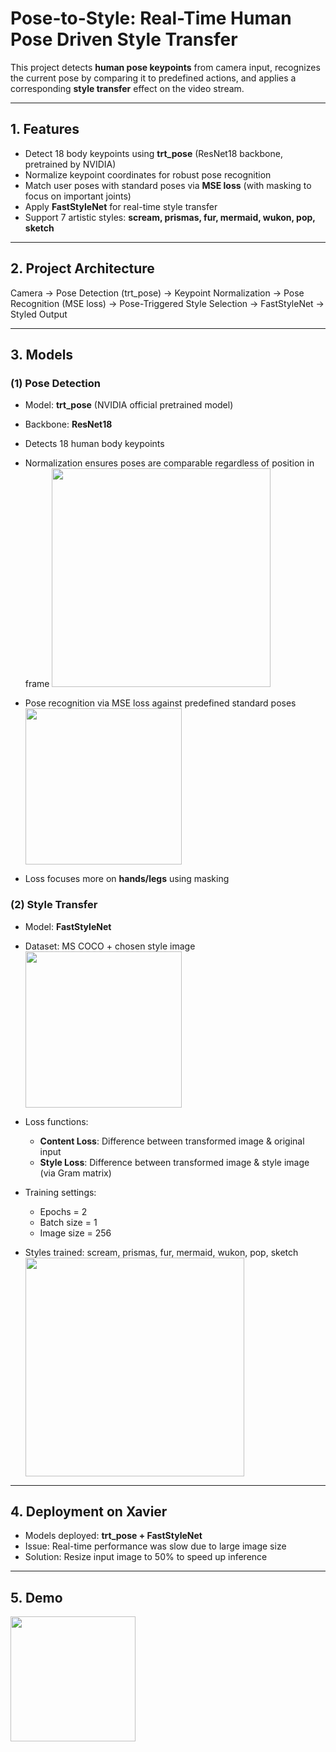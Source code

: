 # Pose-to-Style: Real-Time Human Pose Driven Style Transfer

This project detects **human pose keypoints** from camera input, recognizes the current pose by comparing it to predefined actions, and applies a corresponding **style transfer** effect on the video stream.

---

## 1. Features
- Detect 18 body keypoints using **trt_pose** (ResNet18 backbone, pretrained by NVIDIA)  
- Normalize keypoint coordinates for robust pose recognition  
- Match user poses with standard poses via **MSE loss** (with masking to focus on important joints)  
- Apply **FastStyleNet** for real-time style transfer  
- Support 7 artistic styles: **scream, prismas, fur, mermaid, wukon, pop, sketch**

---

## 2. Project Architecture
Camera → Pose Detection (trt_pose) → Keypoint Normalization → Pose Recognition (MSE loss) → Pose-Triggered Style Selection → FastStyleNet → Styled Output

---

## 3. Models
### (1) Pose Detection
- Model: **trt_pose** (NVIDIA official pretrained model)  
- Backbone: **ResNet18** 
- Detects 18 human body keypoints  
- Normalization ensures poses are comparable regardless of position in frame
  <img src="https://drive.google.com/uc?export=view&id=1jPQIQNp5nbaV6BCZ-SwmgeLxgnW8Nebs" height="350"/>

- Pose recognition via MSE loss against predefined standard poses
  <img src="https://drive.google.com/uc?export=view&id=15sPvXDLNOYewFDYQCRp6IUPfMZM6OnGh" height="250"/>

- Loss focuses more on **hands/legs** using masking

### (2) Style Transfer
- Model: **FastStyleNet**  
- Dataset: MS COCO + chosen style image
  <img src="https://drive.google.com/uc?export=view&id=1K16slzLKn-Hg6hqWuf_XdzhG0zd_X4m6" height="250"/>

- Loss functions: 
  - **Content Loss**: Difference between transformed image & original input  
  - **Style Loss**: Difference between transformed image & style image (via Gram matrix)
- Training settings:
  - Epochs = 2
  - Batch size = 1
  - Image size = 256
- Styles trained: scream, prismas, fur, mermaid, wukon, pop, sketch
  <img src="https://drive.google.com/uc?export=view&id=1o7mZw7EMM49vFwRVLPWxHMxUVVFBYGnU" height="350"/>

---

## 4. Deployment on Xavier
- Models deployed: **trt_pose + FastStyleNet**  
- Issue: Real-time performance was slow due to large image size  
- Solution: Resize input image to 50% to speed up inference  

---

## 5. Demo
<img src="https://drive.google.com/uc?export=view&id=1quyCwK90TwHG4OCdQP9HQx5vkbEUuiKv" height="200"/>

